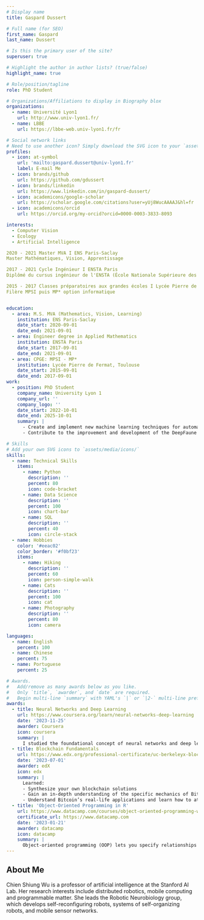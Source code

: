 ```yaml
---
# Display name
title: Gaspard Dussert

# Full name (for SEO)
first_name: Gaspard
last_name: Dussert

# Is this the primary user of the site?
superuser: true

# Highlight the author in author lists? (true/false)
highlight_name: true

# Role/position/tagline
role: PhD Student

# Organizations/Affiliations to display in Biography blox
organizations:
  - name: Université Lyon1
    url: http://www.univ-lyon1.fr/
  - name: LBBE
    url: https://lbbe-web.univ-lyon1.fr/fr

# Social network links
# Need to use another icon? Simply download the SVG icon to your `assets/media/icons/` folder.
profiles:
  - icon: at-symbol
    url: 'mailto:gaspard.dussert@univ-lyon1.fr'
    label: E-mail Me
  - icon: brands/github
    url: https://github.com/gdussert
  - icon: brands/linkedin
    url: https://www.linkedin.com/in/gaspard-dussert/
  - icon: academicons/google-scholar
    url: https://scholar.google.com/citations?user=yUj8WucAAAAJ&hl=fr
  - icon: academicons/orcid
    url: https://orcid.org/my-orcid?orcid=0000-0003-3833-8093

interests:
  - Computer Vision
  - Ecology
  - Artificial Intelligence

2020 - 2021 Master MVA I ENS Paris-Saclay
Master Mathématiques, Vision, Apprentissage 

2017 - 2021 Cycle Ingénieur I ENSTA Paris 
Diplômé du cursus ingénieur de l'ENSTA (École Nationale Supérieure des Techniques Avancées), parcours « Science de l'optimisation et des données » 

2015 - 2017 Classes préparatoires aux grandes écoles I Lycée Pierre de Fermat - Toulouse
Filère MPSI puis MP* option informatique 


education:
  - area: M.S. MVA (Mathematics, Vision, Learning)
    institution: ENS Paris-Saclay
    date_start: 2020-09-01
    date_end: 2021-09-01
  - area: Engineer degree in Applied Mathematics
    institution: ENSTA Paris
    date_start: 2017-09-01
    date_end: 2021-09-01
  - area: CPGE: MPSI - MP*
    institution: Lycée Pierre de Fermat, Toulouse
    date_start: 2015-09-01
    date_end: 2017-09-01
work:
  - position: PhD Student
    company_name: University Lyon 1
    company_url: ''
    company_logo: ''
    date_start: 2022-10-01
    date_end: 2025-10-01
    summary: |
      - Create and implement new machine learning techniques for automatic species classification in camera trap images: model calibration, behavior prediction, and leveraging sequences to enrich contextual understanding.
      - Contribute to the improvement and development of the DeepFaune software.

# Skills
# Add your own SVG icons to `assets/media/icons/`
skills:
  - name: Technical Skills
    items:
      - name: Python
        description: ''
        percent: 80
        icon: code-bracket
      - name: Data Science
        description: ''
        percent: 100
        icon: chart-bar
      - name: SQL
        description: ''
        percent: 40
        icon: circle-stack
  - name: Hobbies
    color: '#eeac02'
    color_border: '#f0bf23'
    items:
      - name: Hiking
        description: ''
        percent: 60
        icon: person-simple-walk
      - name: Cats
        description: ''
        percent: 100
        icon: cat
      - name: Photography
        description: ''
        percent: 80
        icon: camera

languages:
  - name: English
    percent: 100
  - name: Chinese
    percent: 75
  - name: Portuguese
    percent: 25

# Awards.
#   Add/remove as many awards below as you like.
#   Only `title`, `awarder`, and `date` are required.
#   Begin multi-line `summary` with YAML's `|` or `|2-` multi-line prefix and indent 2 spaces below.
awards:
  - title: Neural Networks and Deep Learning
    url: https://www.coursera.org/learn/neural-networks-deep-learning
    date: '2023-11-25'
    awarder: Coursera
    icon: coursera
    summary: |
      I studied the foundational concept of neural networks and deep learning. By the end, I was familiar with the significant technological trends driving the rise of deep learning; build, train, and apply fully connected deep neural networks; implement efficient (vectorized) neural networks; identify key parameters in a neural network’s architecture; and apply deep learning to your own applications.
  - title: Blockchain Fundamentals
    url: https://www.edx.org/professional-certificate/uc-berkeleyx-blockchain-fundamentals
    date: '2023-07-01'
    awarder: edX
    icon: edx
    summary: |
      Learned:
      - Synthesize your own blockchain solutions
      - Gain an in-depth understanding of the specific mechanics of Bitcoin
      - Understand Bitcoin’s real-life applications and learn how to attack and destroy Bitcoin, Ethereum, smart contracts and Dapps, and alternatives to Bitcoin’s Proof-of-Work consensus algorithm
  - title: 'Object-Oriented Programming in R'
    url: https://www.datacamp.com/courses/object-oriented-programming-with-s3-and-r6-in-r
    certificate_url: https://www.datacamp.com
    date: '2023-01-21'
    awarder: datacamp
    icon: datacamp
    summary: |
      Object-oriented programming (OOP) lets you specify relationships between functions and the objects that they can act on, helping you manage complexity in your code. This is an intermediate level course, providing an introduction to OOP, using the S3 and R6 systems. S3 is a great day-to-day R programming tool that simplifies some of the functions that you write. R6 is especially useful for industry-specific analyses, working with web APIs, and building GUIs.
---
```


## About Me

Chien Shiung Wu is a professor of artificial intelligence at the Stanford AI Lab. Her research interests include distributed robotics, mobile computing and programmable matter. She leads the Robotic Neurobiology group, which develops self-reconfiguring robots, systems of self-organizing robots, and mobile sensor networks.

